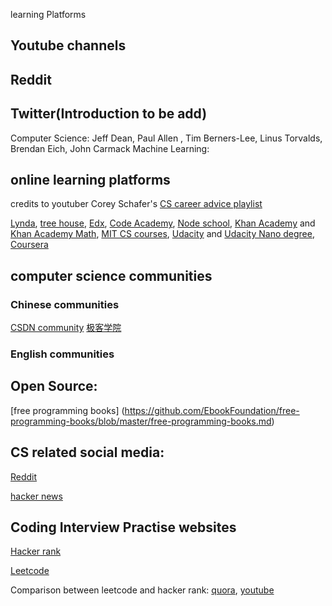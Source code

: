 learning Platforms

## Youtube channels

## Reddit

## Twitter(Introduction to be add)
Computer Science:
Jeff Dean, Paul Allen , Tim Berners-Lee, Linus Torvalds, Brendan Eich, John Carmack
Machine Learning:

## online learning platforms
credits to youtuber Corey Schafer's [CS career advice playlist](https://www.youtube.com/playlist?list=PL-osiE80TeTvviVL0pJGX5mZCo7CAvIuf)

[Lynda](https://www.lynda.com/), 
[tree house](https://teamtreehouse.com/library), 
[Edx](https://www.edx.org/),
[Code Academy](https://www.codecademy.com/),
[Node school](https://nodeschool.io/),
[Khan Academy](https://www.khanacademy.org/) and [Khan Academy Math](https://www.khanacademy.org/math),
[MIT CS courses](https://ocw.mit.edu/courses/electrical-engineering-and-computer-science/),
[Udacity](https://www.udacity.com/courses/all) and [Udacity Nano degree](https://www.udacity.com/nanodegree),
[Coursera](https://www.coursera.org/)



## computer science communities

### Chinese communities
[CSDN community](https://www.csdn.net/)
[极客学院](http://wiki.jikexueyuan.com/)

### English communities

## Open Source:
[free programming books]
(https://github.com/EbookFoundation/free-programming-books/blob/master/free-programming-books.md)

## CS related social media:
[Reddit](https://www.reddit.com/r/popular/)

[hacker news](https://news.ycombinator.com/)


## Coding Interview Practise websites
[Hacker rank](https://www.hackerrank.com/dashboard)

[Leetcode](https://leetcode.com/)

Comparison between leetcode and hacker rank: [quora](https://www.quora.com/Which-one-is-better-HackerRank-or-LeetCode), 
[youtube](https://www.youtube.com/watch?v=J267bz_G7xE)